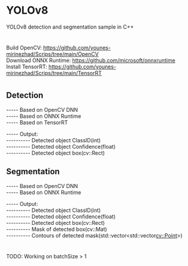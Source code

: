 # YOLOv8
YOLOv8 detection and segmentation sample in C++  

#
Build OpenCV: https://github.com/younes-mirinezhad/Scrips/tree/main/OpenCV  
Download ONNX Runtime: https://github.com/microsoft/onnxruntime  
Install TensorRT: https://github.com/younes-mirinezhad/Scrips/tree/main/TensorRT  

#
## Detection  
----- Based on OpenCV DNN  
----- Based on ONNX Runtime  
----- Based on TensorRT  

----- Output:  
---------- Detected object ClassID(int)  
---------- Detected object Confidence(float)  
---------- Detected object box(cv::Rect)  
## Segmentation  
----- Based on OpenCV DNN  
----- Based on ONNX Runtime  

----- Output:  
---------- Detected object ClassID(int)  
---------- Detected object Confidence(float)  
---------- Detected object box(cv::Rect)  
---------- Mask of detected box(cv::Mat)  
---------- Contours of detected mask(std::vector<std::vector<cv::Point>>)  

#
TODO: Working on batchSize > 1  


